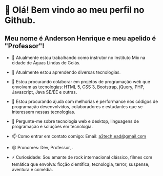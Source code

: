 # 👋 Olá! Bem vindo ao meu perfil no Github.
## Meu nome é Anderson Henrique e meu apelido é "Professor"!

- 🔭 Atualmente estou trabalhando como instrutor no Instituto Mix na cidade de Águas Lindas de Goiás.

- 🌱 Atualmente estou aprendendo diversas tecnologias.

- 👯 Estou procurando colaborar em projetos de programação web que envolvam as tecnologias: HTML 5, CSS 3, Bootstrap, jQuery, PHP, Javascript, Java SE/EE e outras.

- 🤔 Estou procurando ajuda com melhorias e performance nos códigos de programação desenvolvidos, colaboradores e estudantes que se interessem nessas tecnologias.

- 💬 Pergunte-me sobre tecnologia web e desktop, linguagens de programação e soluções em tecnologia.

- 📫 Como entrar em contato comigo: Email: a3tech.ead@gmail.com

- 😄 Pronomes: Dev, Professor, .

- ⚡ Curiosidade: Sou amante de rock internacional clássico, filmes com temática que envolva: ficção científica, tecnologia, terror, suspense, aventura e comédia.
